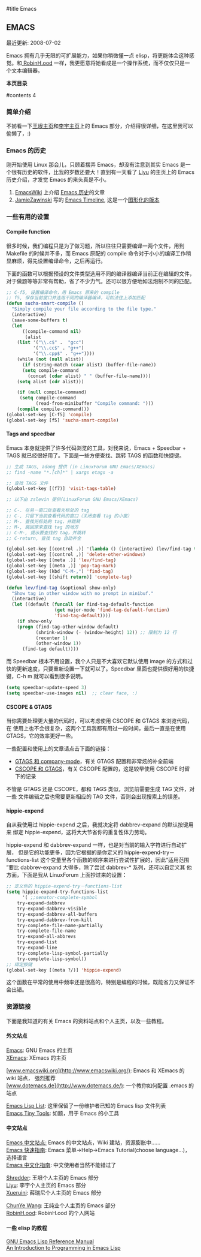 
#title Emacs

## EMACS

最近更新: 2008-07-02

Emacs 拥有几乎无限的可扩展能力，如果你稍微懂一点 elisp，将更能体会这种感觉。和[ RobinH.ood](http://202.38.99.17/~huxw/) 一样，我更愿意将她看成是一个操作系统，而不仅仅只是一个文本编辑器。

**本页目录**

#contents 4


### 简单介绍

不妨看一下[王垠主页](http://learn.tsinghua.edu.cn/homepage/2001315450/emacs.html)和[李宇主页](http://liyu2000.nease.net/webpage/Emacs.html)上的 Emacs 部分，介绍得很详细，在这里我可以偷懒了，:)



### Emacs 的历史

刚开始使用 Linux 那会儿，只顾着摆弄 Emacs，却没有注意到其实 Emacs 是一个很有历史的软件，比我的岁数还要大！直到有一天看了 [Liyu](http://liyu2000.nease.net/webpage/WelcomePage.html) 的主页上的 Emacs 历史介绍，才发觉 Emacs 的来头真是不小。

 1. [EmacsWiki](http://www.emacswiki.org) 上介绍 [Emacs 历史](http://www.emacswiki.org/cgi-bin/wiki/EmacsHistory)的文章
 2. [JamieZawinski](http://www.emacswiki.org/cgi-bin/wiki/JamieZawinski) 写的 [Emacs Timeline](http://www.jwz.org/doc/emacs-timeline.html), 这是一个<a href="http://www.aisee.com/graph_of_the_month/emacs.gif">图形化的版本</a >



### 一些有用的设置

#### Compile function

很多时候，我们编程只是为了做习题，所以往往只需要编译一两个文件，用到
Makefile 的时候并不多，而 Emacs 原配的 compile 命令对于小小的编译工作稍
显麻烦，得先设置编译命令，之后再运行。

下面的函数可以根据预设的文件类型选用不同的编译器编译当前正在编辑的文件，
对于做题等等非常有帮助，省了不少力气。还可以很方便地如法炮制不同的匹配。

```lisp
;; C-f5, 设置编译命令，用 Emacs 原来的 compile 
;; f5, 保存当前窗口并选用不同的编译器编译，可如法往上添加匹配
(defun sucha-smart-compile ()
  "Simply compile your file according to the file type."
  (interactive)
  (save-some-buffers t)
  (let
      ((compile-command nil)
       (alist
	(list '("\\.c$" .  "gcc")
	      '("\\.cc$" . "g++")
	      '("\\.cpp$" . "g++"))))
    (while (not (null alist))
      (if (string-match (caar alist) (buffer-file-name))
	  (setq compile-command
		(concat (cdar alist) " " (buffer-file-name))))
	(setq alist (cdr alist)))

    (if (null compile-command)
	 (setq compile-command
	       (read-from-minibuffer "Compile command: ")))
    (compile compile-command)))
(global-set-key [C-f5] 'compile)
(global-set-key [f5] 'sucha-smart-compile)
```


#### Tags and speedbar

Emacs 本身就提供了许多代码浏览的工具，对我来说，Emacs + Speedbar + TAGS 就已经很好用了。下面是一些方便查找、跳转 TAGS 的函数和快捷键。

```lisp
;; 生成 TAGS, adong 提供 (in LinuxForum GNU Emacs/XEmacs)
;; find -name "*.[ch]*" | xargs etags -a

;; 查找 TAGS 文件
(global-set-key [(f7)] 'visit-tags-table)

;; 以下由 zslevin 提供(LinuxForum GNU Emacs/XEmacs)

;; C-. 在另一窗口处查看光标处的 tag
;; C-, 只留下当前查看代码的窗口（关闭查看 tag 的小窗）
;; M-. 查找光标处的 tag，并跳转
;; M-, 跳回原来查找 tag 的地方
;; C-M-, 提示要查找的 tag，并跳转
;; C-return, 查找 tag 自动补全

(global-set-key [(control .)] '(lambda () (interactive) (lev/find-tag t)))
(global-set-key [(control ,)] 'delete-other-windows)
(global-set-key [(meta .)] 'lev/find-tag)
(global-set-key [(meta ,)] 'pop-tag-mark)
(global-set-key (kbd "C-M-,") 'find-tag)
(global-set-key [(shift return)] 'complete-tag)

(defun lev/find-tag (&optional show-only)
  "Show tag in other window with no prompt in minibuf."
  (interactive)
  (let ((default (funcall (or find-tag-default-function
			      (get major-mode 'find-tag-default-function)
			      'find-tag-default))))
    (if show-only
	(progn (find-tag-other-window default)
	       (shrink-window (- (window-height) 12)) ;; 限制为 12 行
	       (recenter 1)
	       (other-window 1))
      (find-tag default))))
```

而 Speedbar 根本不用设置，我个人只是不大喜欢它默认使用 image 的方式和过快的更新速度，只要重新设置一下就可以了。Speedbar 里面也提供很好用的快捷键，C-h m 就可以看到很多说明。

```lisp
(setq speedbar-update-speed 3)
(setq speedbar-use-images nil)  ;; clear face, :)
```



#### CSCOPE &#38; GTAGS

当你需要处理更大量的代码时，可以考虑使用 CSCOPE 和 GTAGS 来浏览代码，在
使用上也不会很复杂，这两个工具我都有用过一段时间，最后一直是在使用
GTAGS，它的效率更好一些。

一些配置和使用上的文章请点击下面的链接：

 - [GTAGS 和 company-mode](blog#2008-06#p1)，有关 GTAGS 配置和非常炫的补全前端
 - [CSCOPE 和 GTAGS](blog#2008-03#p0)，有关 CSCOPE 配置的，这是较早使用 CSCOPE 时留下的记录

不管是 GTAGS 还是 CSCOPE，都和 TAGS 类似，浏览前需要生成 TAG 文件，对一些
文件编辑之后也需要更新相应的 TAG 文件，否则会出现搜索上的误差。


#### hippie-expend

自从我使用过 hippie-expend 之后，我就决定将 dabbrev-expand 的默认按键用来
绑定 hippie-expend，这将大大节省你的重复性体力劳动。

hippie-expend 和 dabbrev-expand 一样，也是对当前的输入字符进行自动扩展，
但是它的功能更多，因为它根据的是你定义的 hippie-expend-try－
functions-list 这个变量里各个函数的顺序来进行尝试性扩展的，因此“适用范围
”要比 dabbrev-expand 大得多，除了尝试 dabbrev-&#42; 系列，还可以自定义其
他方面，下面是我从 LinuxForum 上面抄过来的设置：

```lisp
;; 定义你的 hippie-expend-try－functions-list
(setq hippie-expand-try-functions-list
      '( ;;senator-complete-symbol
	try-expand-dabbrev
	try-expand-dabbrev-visible
	try-expand-dabbrev-all-buffers
	try-expand-dabbrev-from-kill
	try-complete-file-name-partially
	try-complete-file-name
	try-expand-all-abbrevs
	try-expand-list
	try-expand-line
	try-complete-lisp-symbol-partially
	try-complete-lisp-symbol))
;; 绑定按键
(global-set-key [(meta ?/)] 'hippie-expend)
```

这个函数在平常的使用中频率还是很高的，特别是编程的时候，既能省力又保证不
会出错。



### 资源链接

下面是我知道的有关 Emacs 的资料站点和个人主页，以及一些教程。

#### 外文站点

[Emacs](http://www.gnu.org/software/emacs/emacs.html): GNU Emacs 的主页<br />
[XEmacs](http://www.xemacs.org/): XEmacs 的主页

[www.emacswiki.org](http://www.emacswiki.org/): Emacs 和 XEmacs 的 wiki 站点， 强烈推荐<br />
[www.dotemacs.de](http://www.dotemacs.de/): 一个教你如何配置 .emacs 的站点

[Emacs Lisp List](http://www.damtp.cam.ac.uk/user/sje30/emacs/ell.html):  这里保留了一份维护者已知的 Emacs lisp 文件列表<br />
[Emacs Tiny Tools](http://tiny-tools.sourceforge.net/): 如题，用于 Emacs 的小工具


#### 中文站点

[Emacs 中文站点:](http://www.emacs.cn/) Emacs 的中文站点，Wiki 建站，资源膨胀中……<br />
[Emacs 快速指南](http://www.gnu.org/software/chinese/manual/TUTORIAL.cn): Emacs 菜单->Help->Emacs Tutorial(choose language...)，选择语言<br />
[Emacs 中文化指南](http://zhdotemacs.sourceforge.net/emacs/index.html): 中文使用者当然不能错过了

[Shredder](http://learn.tsinghua.edu.cn/homepage/2001315450/emacs.html): 王垠个人主页的 Emacs 部分<br/>
[Liyu](http://liyu2000.nease.net/webpage/Emacs.html): 李宇个人主页的 Emacs 部分<br/>
[Xueruini](http://learn.tsinghua.edu.cn/homepage/2003214890/publish/GNU/emacs.html): 薛瑞尼个人主页的 Emacs 部分

[ChunYe Wang](http://ann77.stu.cdut.edu.cn/Emacs/EmacsIndex.html): 王纯业个人主页的 Emacs 部分<br/>
[RobinH.ood](http://202.38.99.17/~huxw/): RobinH.ood 的个人网站


#### 一些 elisp 的教程

[GNU Emacs Lisp Reference Manual](doc#elisp_html_node.tar.gz)<br />
[An Introduction to Programming in Emacs Lisp](doc#emacs-lisp-intro.html)
